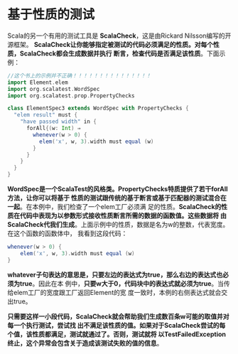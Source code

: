 基于性质的测试
================================================================================
Scala的另一个有用的测试工具是 **ScalaCheck**，这是由Rickard Nilsson编写的开源框架。
**ScalaCheck让你能够指定被测试的代码必须满足的性质。对每个性质，ScalaCheck都会生成数据并执行
断言，检查代码是否满足该性质**。下面示例：
```scala
//这个书上的示例并不正确！！！！！！！！！！！！！！！
import Element.elem
import org.scalatest.WordSpec
import org.scalatest.prop.PropertyChecks

class ElementSpec3 extends WordSpec with PropertyChecks {
  "elem result" must {
    "have passed width" in {
      forAll{(w: Int) ⇒
        whenever(w > 0) {
          elem('x', w, 3).width must equal (w)
        }
      }
    }
  }
}
```
**WordSpec是一个ScalaTest的风格类。PropertyChecks特质提供了若干forAll方法，让你可以将基于
性质的测试跟传统的基于断言或基于匹配器的测试混合在一起**。在本例中，我们检查了一个elem工厂必须满
足的性质。**ScalaCheck的性质在代码中表现为以参数形式接收性质断言所需的数据的函数值。这些数据将
由ScalaCheck代我们生成**。上面示例中的性质，数据是名为w的整数，代表宽度。在这个函数的函数体中，
我看到这段代码：
```scala
whenever(w > 0) {
    elem('x', w, 3).width must equal (w)
}
```
**whatever子句表达的意思是，只要左边的表达式为true，那么右边的表达式也必须为true**。因此在本
例中，**只要w大于0，代码块中的表达式就必须为true**。当传给elem工厂的宽度跟工厂返回Element的宽
度一致时，本例的右侧表达式就会交出true。

**只需要这样一小段代码，ScalaCheck就会帮助我们生成数百条w可能的取值并对每一个执行测试，尝试找
出不满足该性质的值。如果对于ScalaCheck尝试的每个值，该性质都满足，测试就通过了。否则，测试就将
以TestFailedException终止，这个异常会包含关于造成该测试失败的值的信息**。